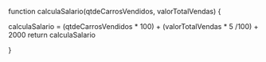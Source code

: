 function calculaSalario(qtdeCarrosVendidos, valorTotalVendas) {
 
 calculaSalario = (qtdeCarrosVendidos * 100) + (valorTotalVendas * 5 /100) + 2000
 return calculaSalario

}
